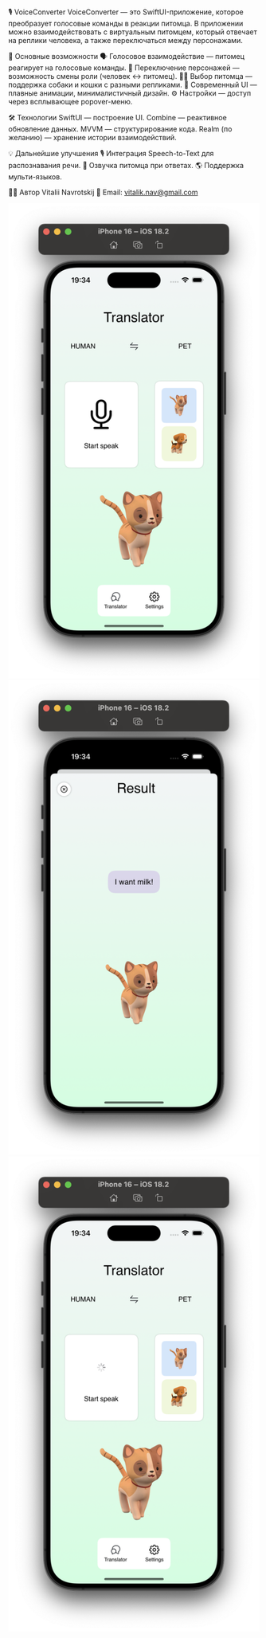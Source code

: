 🎙️ VoiceConverter
VoiceConverter — это SwiftUI-приложение, которое преобразует голосовые команды в реакции питомца. В приложении можно взаимодействовать с виртуальным питомцем, который отвечает на реплики человека, а также переключаться между персонажами.

📱 Основные возможности
🗣️ Голосовое взаимодействие — питомец реагирует на голосовые команды.
🔄 Переключение персонажей — возможность смены роли (человек ↔ питомец).
🐶🐱 Выбор питомца — поддержка собаки и кошки с разными репликами.
🎨 Современный UI — плавные анимации, минималистичный дизайн.
⚙️ Настройки — доступ через всплывающее popover-меню.

🛠️ Технологии
SwiftUI — построение UI.
Combine — реактивное обновление данных.
MVVM — структурирование кода.
Realm (по желанию) — хранение истории взаимодействий.

💡 Дальнейшие улучшения
🎙️ Интеграция Speech-to-Text для распознавания речи.
🎵 Озвучка питомца при ответах.
🌎 Поддержка мульти-языков.

👨‍💻 Автор
Vitalii Navrotskij
📧 Email: vitalik.nav@gmail.com

![Главный экран](screens/1.png)
![Настройки](screens/4.png)
![Реакция питомца](screens/3.png)
